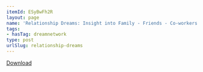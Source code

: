 ```yaml
---
itemId: ESyBwFh2R
layout: page
name: 'Relationship Dreams: Insight into Family - Friends - Co-workers'
tags:
- hasTag: dreamnetwork
type: post
urlSlug: relationship-dreams
---
```

<a href="../files/pdfs/Volume_publications/publications.relationship-dreams.pdf" download="">Download</a>